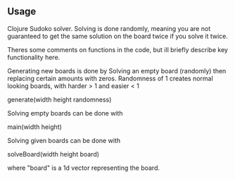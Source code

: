 ## Usage

Clojure Sudoko solver. Solving is done randomly, meaning you are not guaranteed to get the same solution on the board twice if you solve it twice. 

Theres some comments on functions in the code, but ill briefly describe key functionality here. 

Generating new boards is done by Solving an empty board (randomly) then replacing certain amounts with zeros. Randomness of 1 creates normal looking boards, with harder > 1 and easier < 1

generate(width height randomness) 

Solving empty boards can be done with 

main(width height)

Solving given boards can be done with

solveBoard(width height board) 

where "board" is a 1d vector representing the board. 
